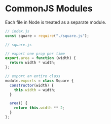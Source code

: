 # CommonJS Modules
Each file in Node is treated as a separate module. 

```js 
// index.js
const square = require("./square.js");
```

```js
// square.js

// export one prop per time
export.area = function (width) {
  return width * width;
};

// export an entire class
module.exports = class Square {
  constructor(width) {
    this.width = width;
  }

  area() {
    return this.width ** 2;
  }
}; 
```